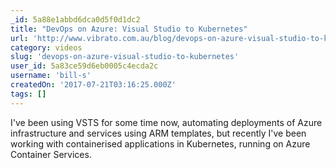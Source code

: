 ```yaml
---
_id: 5a88e1abbd6dca0d5f0d1dc2
title: "DevOps on Azure: Visual Studio to Kubernetes"
url: 'http://www.vibrato.com.au/blog/devops-on-azure-visual-studio-to-kubernetes'
category: videos
slug: 'devops-on-azure-visual-studio-to-kubernetes'
user_id: 5a83ce59d6eb0005c4ecda2c
username: 'bill-s'
createdOn: '2017-07-21T03:16:25.000Z'
tags: []
---
```


I've been using VSTS for some time now, automating deployments of Azure infrastructure and services using ARM templates, but recently I've been working with containerised applications in Kubernetes, running on Azure Container Services. 

